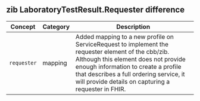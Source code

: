 ## zib LaboratoryTestResult.Requester difference

| Concept         | Category          | Description                             | 
|-----------------|-------------------|-----------------------------------------|
| `requester` | mapping | Added mapping to a new profile on ServiceRequest to implement the requester element of the cbb/zib. Although this element does not provide enough information to create a profile that describes a full ordering service, it will provide details on capturing a requester in FHIR.|